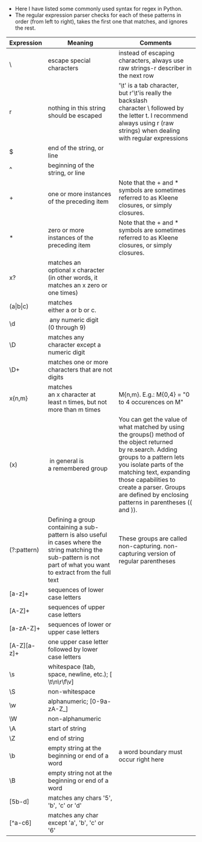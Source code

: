 * Here I have listed some commonly used syntax for regex in Python. 
* The regular expression parser checks for each of these patterns in order (from left to right), takes the first one that matches, and ignores the rest.


Expression | Meaning | Comments
------------ | ------------- | ---------------------
\ | escape special characters | instead of escaping characters, always use raw strings-r describer in the next row
r | nothing in this string should be escaped | '\t' is a tab character, but r'\t'is really the backslash character \ followed by the letter t. I recommend always using r (raw strings) when dealing with regular expressions
$ | end of the string, or line |
^ | beginning of the string, or line |
+ | one or more instances of the preceding item | Note that the + and * symbols are sometimes referred to as Kleene closures, or simply closures.
* | zero or more instances of the preceding item | Note that the + and * symbols are sometimes referred to as Kleene closures, or simply closures.
x?| matches an optional x character (in other words, it matches an x zero or one times) |
(a&#124;b&#124;c) | matches either a or b or c. |
\d | any numeric digit (0 through 9) |
\D |matches any character except a numeric digit|
\D+|matches one or more characters that are not digits|
x{n,m}|matches an x character at least n times, but not more than m times |M{n,m}. E.g.: M{0,4} = "0 to 4 occurences on M"
(x) | in general is a remembered group| You can get the value of what matched by using the groups() method of the object returned by re.search. Adding groups to a pattern lets you isolate parts of the matching text, expanding those capabilities to create a parser. Groups are defined by enclosing patterns in parentheses (( and )).
(?:pattern)|Defining a group containing a sub-pattern is also useful in cases where the string matching the sub-pattern is not part of what you want to extract from the full text| These groups are called non-capturing. non-capturing version of regular parentheses
[a-z]+|sequences of lower case letters|
[A-Z]+|sequences of upper case letters|
[a-zA-Z]+|sequences of lower or upper case letters|
[A-Z][a-z]+|one upper case letter followed by lower case letters|
\s|whitespace (tab, space, newline, etc.); [ \t\n\r\f\v]|
\S|non-whitespace|
\w|alphanumeric; [0-9a-zA-Z_]|
\W|non-alphanumeric|
\A|start of string|
\Z|end of string|
\b|empty string at the beginning or end of a word|a word boundary must occur right here
\B|empty string not at the beginning or end of a word|
[5b-d]|matches any chars '5', 'b', 'c' or 'd'|
[^a-c6]|matches any char except 'a', 'b', 'c' or '6'|
